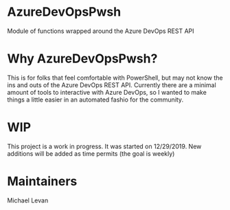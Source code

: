 # AzureDevOpsPwsh
Module of functions wrapped around the Azure DevOps REST API

# Why AzureDevOpsPwsh?
This is for folks that feel comfortable with PowerShell, but may not know the ins and outs of the Azure DevOps REST API. Currently there are a minimal amount of tools to interactive with Azure DevOps, so I wanted to make things a little easier in an automated fashio for the community.

# WIP
This project is a work in progress. It was started on 12/29/2019. New additions will be added as time permits (the goal is weekly)

# Maintainers
Michael Levan